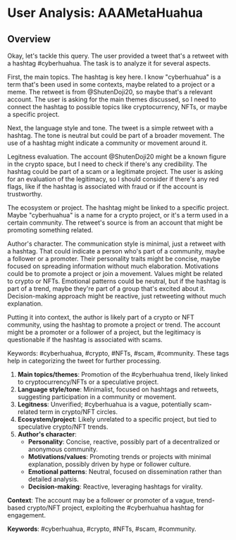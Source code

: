 # User Analysis: AAAMetaHuahua

## Overview

<think>
Okay, let's tackle this query. The user provided a tweet that's a retweet with a hashtag #cyberhuahua. The task is to analyze it for several aspects.

First, the main topics. The hashtag is key here. I know "cyberhuahua" is a term that's been used in some contexts, maybe related to a project or a meme. The retweet is from @ShutenDoji20, so maybe that's a relevant account. The user is asking for the main themes discussed, so I need to connect the hashtag to possible topics like cryptocurrency, NFTs, or maybe a specific project.

Next, the language style and tone. The tweet is a simple retweet with a hashtag. The tone is neutral but could be part of a broader movement. The use of a hashtag might indicate a community or movement around it.

Legitness evaluation. The account @ShutenDoji20 might be a known figure in the crypto space, but I need to check if there's any credibility. The hashtag could be part of a scam or a legitimate project. The user is asking for an evaluation of the legitimacy, so I should consider if there's any red flags, like if the hashtag is associated with fraud or if the account is trustworthy.

The ecosystem or project. The hashtag might be linked to a specific project. Maybe "cyberhuahua" is a name for a crypto project, or it's a term used in a certain community. The retweet's source is from an account that might be promoting something related.

Author's character. The communication style is minimal, just a retweet with a hashtag. That could indicate a person who's part of a community, maybe a follower or a promoter. Their personality traits might be concise, maybe focused on spreading information without much elaboration. Motivations could be to promote a project or join a movement. Values might be related to crypto or NFTs. Emotional patterns could be neutral, but if the hashtag is part of a trend, maybe they're part of a group that's excited about it. Decision-making approach might be reactive, just retweeting without much explanation.

Putting it into context, the author is likely part of a crypto or NFT community, using the hashtag to promote a project or trend. The account might be a promoter or a follower of a project, but the legitimacy is questionable if the hashtag is associated with scams.

Keywords: #cyberhuahua, #crypto, #NFTs, #scam, #community. These tags help in categorizing the tweet for further processing.
</think>

1. **Main topics/themes**: Promotion of the #cyberhuahua trend, likely linked to cryptocurrency/NFTs or a speculative project.  
2. **Language style/tone**: Minimalist, focused on hashtags and retweets, suggesting participation in a community or movement.  
3. **Legitness**: Unverified; #cyberhuahua is a vague, potentially scam-related term in crypto/NFT circles.  
4. **Ecosystem/project**: Likely unrelated to a specific project, but tied to speculative crypto/NFT trends.  
5. **Author's character**:  
   - **Personality**: Concise, reactive, possibly part of a decentralized or anonymous community.  
   - **Motivations/values**: Promoting trends or projects with minimal explanation, possibly driven by hype or follower culture.  
   - **Emotional patterns**: Neutral, focused on dissemination rather than detailed analysis.  
   - **Decision-making**: Reactive, leveraging hashtags for virality.  

**Context**: The account may be a follower or promoter of a vague, trend-based crypto/NFT project, exploiting the #cyberhuahua hashtag for engagement.  

**Keywords**: #cyberhuahua, #crypto, #NFTs, #scam, #community.